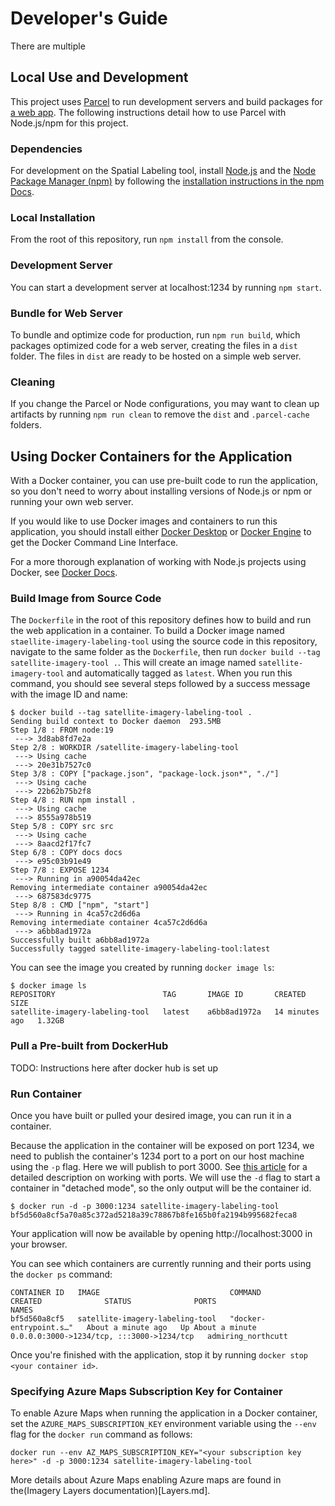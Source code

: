 # Developer's Guide
There are multiple

## Local Use and Development
This project uses [Parcel](https://parceljs.org/) to run development servers and build packages for [a web app](https://parceljs.org/getting-started/webapp/). The following instructions detail how to use Parcel with Node.js/npm for this project.

### Dependencies
For development on the Spatial Labeling tool, install [Node.js](https://nodejs.org/en/) and the [Node Package Manager (npm)](https://docs.npmjs.com/) by following the [installation instructions in the npm Docs](https://docs.npmjs.com/downloading-and-installing-node-js-and-npm).

### Local Installation
From the root of this repository, run `npm install` from the console.

### Development Server
You can start a development server at localhost:1234 by running `npm start`.

### Bundle for Web Server
To bundle and optimize code for production, run `npm run build`, which packages optimized code for a web server, creating the files in a `dist` folder. The files in `dist` are ready to be hosted on a simple web server.

### Cleaning
If you change the Parcel or Node configurations, you may want to clean up artifacts by running `npm run clean` to remove the `dist` and `.parcel-cache` folders.

## Using Docker Containers for the Application
With a Docker container, you can use pre-built code to run the application, so you don't need to worry about installing versions of Node.js or npm or running your own web server.

If you would like to use Docker images and containers to run this application, you should install either [Docker Desktop](https://docs.docker.com/desktop/) or [Docker Engine](https://docs.docker.com/engine/) to get the Docker Command Line Interface.

For a more thorough explanation of working with Node.js projects using Docker, see [Docker Docs](https://docs.docker.com/language/nodejs/run-containers/).

### Build Image from Source Code
The `Dockerfile` in the root of this repository defines how to build and run the web application in a container. To build a Docker image named `staellite-imagery-labeling-tool` using the source code in this repository, navigate to the same folder as the `Dockerfile`, then run `docker build --tag satellite-imagery-tool .`. This will create an image named `satellite-imagery-tool` and automatically tagged as `latest`.
When you run this command, you should see several steps followed by a success message with the image ID and name:
```
$ docker build --tag satellite-imagery-labeling-tool .
Sending build context to Docker daemon  293.5MB
Step 1/8 : FROM node:19
 ---> 3d8ab8fd7e2a
Step 2/8 : WORKDIR /satellite-imagery-labeling-tool
 ---> Using cache
 ---> 20e31b7527c0
Step 3/8 : COPY ["package.json", "package-lock.json*", "./"]
 ---> Using cache
 ---> 22b62b75b2f8
Step 4/8 : RUN npm install .
 ---> Using cache
 ---> 8555a978b519
Step 5/8 : COPY src src
 ---> Using cache
 ---> 8aacd2f17fc7
Step 6/8 : COPY docs docs
 ---> e95c03b91e49
Step 7/8 : EXPOSE 1234
 ---> Running in a90054da42ec
Removing intermediate container a90054da42ec
 ---> 687583dc9775
Step 8/8 : CMD ["npm", "start"]
 ---> Running in 4ca57c2d6d6a
Removing intermediate container 4ca57c2d6d6a
 ---> a6bb8ad1972a
Successfully built a6bb8ad1972a
Successfully tagged satellite-imagery-labeling-tool:latest

```

You can see the image you created by running `docker image ls`:
```
$ docker image ls
REPOSITORY                        TAG       IMAGE ID       CREATED          SIZE
satellite-imagery-labeling-tool   latest    a6bb8ad1972a   14 minutes ago   1.32GB
```

### Pull a Pre-built from DockerHub
TODO: Instructions here after docker hub is set up

### Run Container
Once you have built or pulled your desired image, you can run it in a container.

Because the application in the container will be exposed on port 1234, we need to publish the container's 1234 port to a port on our host machine using the `-p` flag. Here we will publish to port 3000. See [this article](https://www.mend.io/free-developer-tools/blog/docker-expose-port/) for a detailed description on working with ports. We will use the `-d` flag to start a container in "detached mode", so the only output will be the container id.
```
$ docker run -d -p 3000:1234 satellite-imagery-labeling-tool
bf5d560a8cf5a70a85c372ad5218a39c78867b8fe165b0fa2194b995682feca8
```

Your application will now be available by opening http://localhost:3000 in your browser.

You can see which containers are currently running and their ports using the `docker ps` command:
```
CONTAINER ID   IMAGE                             COMMAND                  CREATED              STATUS              PORTS                                       NAMES
bf5d560a8cf5   satellite-imagery-labeling-tool   "docker-entrypoint.s…"   About a minute ago   Up About a minute   0.0.0.0:3000->1234/tcp, :::3000->1234/tcp   admiring_northcutt
```

Once you're finished with the application, stop it by running `docker stop <your container id>`.

### Specifying Azure Maps Subscription Key for Container
To enable Azure Maps when running the application in a Docker container, set the `AZURE_MAPS_SUBSCRIPTION_KEY` environment variable using the `--env` flag for the `docker run` command as follows:
```
docker run --env AZ_MAPS_SUBSCRIPTION_KEY="<your subscription key here>" -d -p 3000:1234 satellite-imagery-labeling-tool
```

More details about Azure Maps enabling Azure maps are found in the(Imagery Layers documentation)[Layers.md].